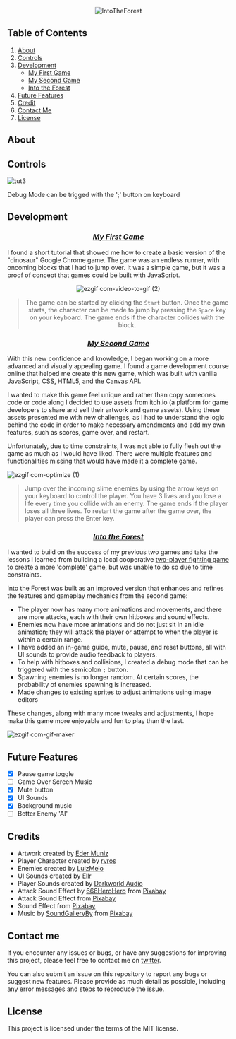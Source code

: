 <center>

![IntoTheForest](https://github.com/tsv-stacks/forest-runner/assets/113384739/b560ba7a-3481-439f-8ded-a36cbfe0cc0e)

</center>

## Table of Contents

1. [About](#about)
2. [Controls](#controls)
3. [Development](#development)
   - [My First Game](#my-first-game)
   - [My Second Game](#my-second-game)
   - [Into the Forest](#into-the-forest)
4. [Future Features](#future-features)
5. [Credit](#credits)
6. [Contact Me](#contact-me)
7. [License](#license)

## About

## Controls

![tut3](https://github.com/tsv-stacks/forest-runner/assets/113384739/e03d0afe-eb32-4357-99bb-f6158abbd63a)

Debug Mode can be trigged with the ';' button on keyboard

## Development

<center>

### _[My First Game](https://tsv-stacks.github.io/my-first-game/)_

</center>

I found a short tutorial that showed me how to create a basic version of the "dinosaur" Google Chrome game. The game was an endless runner, with oncoming blocks that I had to jump over. It was a simple game, but it was a proof of concept that games could be built with JavaScript.

<center>

![ezgif com-video-to-gif (2)](https://github.com/tsv-stacks/forest-runner/assets/113384739/8c356abb-b503-4f4f-8d9c-43f99734f247)

> The game can be started by clicking the `Start` button. Once the game starts, the character can be made to jump by pressing the `Space` key on your keyboard. The game ends if the character collides with the block.

</center>

<center>

### _[My Second Game](https://arcade-game-runner.netlify.app/)_

</center>

With this new confidence and knowledge, I began working on a more advanced and visually appealing game. I found a game development course online that helped me create this new game, which was built with vanilla JavaScript, CSS, HTML5, and the Canvas API.

I wanted to make this game feel unique and rather than copy someones code or code along I decided to use assets from itch.io (a platform for game developers to share and sell their artwork and game assets). Using these assets presented me with new challenges, as I had to understand the logic behind the code in order to make necessary amendments and add my own features, such as scores, game over, and restart.

Unfortunately, due to time constraints, I was not able to fully flesh out the game as much as I would have liked. There were multiple features and functionalities missing that would have made it a complete game.

![ezgif com-optimize (1)](https://github.com/tsv-stacks/forest-runner/assets/113384739/f953a4bd-9ac5-43eb-bc3f-f0ac230b3979)

> Jump over the incoming slime enemies by using the arrow keys on your keyboard to control the player. You have 3 lives and you lose a life every time you collide with an enemy. The game ends if the player loses all three lives. To restart the game after the game over, the player can press the Enter key.

<center>

### _[Into the Forest](https://into-the-forest.netlify.app/)_

</center>

I wanted to build on the success of my previous two games and take the lessons I learned from building a local cooperative [two-player fighting game](https://github.com/tsv-stacks/fighting-game) to create a more 'complete' game, but was unable to do so due to time constraints.

Into the Forest was built as an improved version that enhances and refines the features and gameplay mechanics from the second game: 
- The player now has many more animations and movements, and there are more attacks, each with their own hitboxes and sound effects.
- Enemies now have more animations and do not just sit in an idle animation; they will attack the player or attempt to when the player is within a certain range.
- I have added an in-game guide, mute, pause, and reset buttons, all with UI sounds to provide audio feedback to players.
- To help with hitboxes and collisions, I created a debug mode that can be triggered with the semicolon `;` button.
- Spawning enemies is no longer random. At certain scores, the probability of enemies spawning is increased.
- Made changes to existing sprites to adjust animations using image editors

These changes, along with many more tweaks and adjustments, I hope make this game more enjoyable and fun to play than the last.

![ezgif com-gif-maker](https://github.com/tsv-stacks/forest-runner/assets/113384739/4e0c5f80-efd4-4fd1-a13f-767132390747)

## Future Features

- [x] Pause game toggle
- [ ] Game Over Screen Music
- [x] Mute button
- [x] UI Sounds
- [x] Background music
- [ ] Better Enemy 'AI'

## Credits

- Artwork created by [Eder Muniz](https://edermunizz.itch.io/free-pixel-art-forest)
- Player Character created by [rvros](https://rvros.itch.io/animated-pixel-hero)
- Enemies created by [LuizMelo](https://luizmelo.itch.io/monsters-creatures-fantasy)
- UI Sounds created by [Ellr](https://ellr.itch.io/universal-ui-soundpack)
- Player Sounds created by [Darkworld Audio](https://darkworldaudio.itch.io/sound-effects-survival-i)
- Attack Sound Effect by <a href="https://pixabay.com/users/666herohero-25759907/?utm_source=link-attribution&utm_medium=referral&utm_campaign=music&utm_content=131480">666HeroHero</a> from <a href="https://pixabay.com//?utm_source=link-attribution&utm_medium=referral&utm_campaign=music&utm_content=131480">Pixabay</a>
- Attack Sound Effect from <a href="https://pixabay.com/sound-effects/?utm_source=link-attribution&utm_medium=referral&utm_campaign=music&utm_content=37027">Pixabay</a>
- Sound Effect from <a href="https://pixabay.com/sound-effects/?utm_source=link-attribution&utm_medium=referral&utm_campaign=music&utm_content=6982">Pixabay</a>
- Music by <a href="https://pixabay.com/users/soundgalleryby-21339672/?utm_source=link-attribution&utm_medium=referral&utm_campaign=music&utm_content=117935">SoundGalleryBy</a> from <a href="https://pixabay.com//?utm_source=link-attribution&utm_medium=referral&utm_campaign=music&utm_content=117935">Pixabay</a>

## Contact me

If you encounter any issues or bugs, or have any suggestions for improving this project, please feel free to contact me on [twitter](https://twitter.com/tsv_stacks).

You can also submit an issue on this repository to report any bugs or suggest new features. Please provide as much detail as possible, including any error messages and steps to reproduce the issue.

## License

This project is licensed under the terms of the MIT license.
